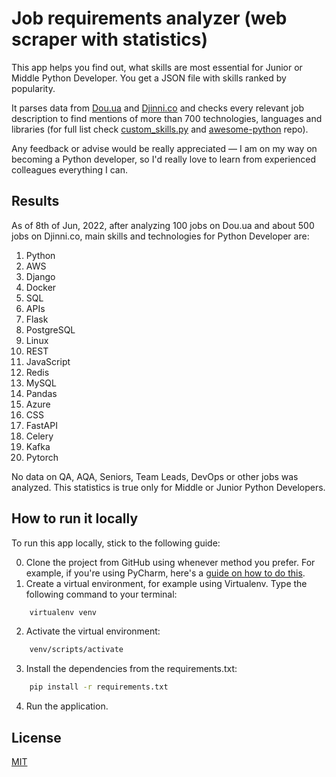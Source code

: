 # Job requirements analyzer (web scraper with statistics)

This app helps you find out, what skills are most essential for Junior or Middle Python Developer. You get a JSON file with skills ranked by popularity.

It parses data from [Dou.ua](https://jobs.dou.ua/) and [Djinni.co](https://djinni.co/jobs/) and checks every relevant job description to find
mentions of more than 700 technologies, languages and libraries (for full list check [custom_skills.py](https://github.com/h-mitrov/job_requirements_analyzer/blob/master/custom_skills.py)
and [awesome-python](https://github.com/vinta/awesome-python)
repo).

Any feedback or advise would be really appreciated — I am on my way on becoming a Python developer, so I'd really love to learn from experienced colleagues everything I can.

## Results
As of 8th of Jun, 2022, after analyzing 100 jobs on Dou.ua and about 500 jobs on Djinni.co, main skills and technologies for Python Developer
are:
1. Python
2. AWS
3. Django
4. Docker
5. SQL
6. APIs
7. Flask
8. PostgreSQL
9. Linux
10. REST
11. JavaScript
12. Redis
13. MySQL
14. Pandas
15. Azure
16. CSS
17. FastAPI
18. Celery
19. Kafka
20. Pytorch

No data on QA, AQA, Seniors, Team Leads, DevOps or other jobs was analyzed. This statistics is true only for Middle or Junior
Python Developers.

## How to run it locally
To run this app locally, stick to the following guide:

0. Clone the project from GitHub using whenever method you prefer. For example, if you're using PyCharm, here's a [guide on how to do this](https://www.jetbrains.com/help/pycharm/set-up-a-git-repository.html#clone-repo).
1. Create a virtual environment, for example using Virtualenv.
Type the following command to your terminal:
```bash
    virtualenv venv             
```
2. Activate the virtual environment:
```bash
    venv/scripts/activate              
```
3. Install the dependencies from the requirements.txt:
```bash
    pip install -r requirements.txt              
```

4. Run the application.

## License
[MIT](https://choosealicense.com/licenses/mit/)
